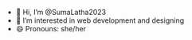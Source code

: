 - 👋 Hi, I’m @SumaLatha2023
- 👀 I’m interested in web development and designing
- 😄 Pronouns: she/her


<!---
SumaLatha2023/SumaLatha2023 is a ✨ special ✨ repository because its `README.md` (this file) appears on your GitHub profile.
You can click the Preview link to take a look at your changes.
--->
